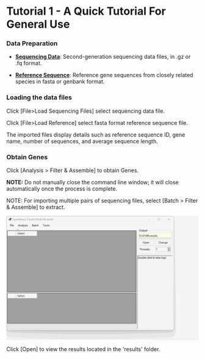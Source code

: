 # Tutorial 1 - A Quick Tutorial For General Use


### Data Preparation


- **[Sequencing Data](DATA/seq/)**: Second-generation sequencing data files, in .gz or .fq format.


- **[Reference Sequence](DATA/A_lyrata/)**: Reference gene sequences from closely related species in fasta or genbank format.
 



### Loading the data files


Click [File>Load Sequencing Files]  select sequencing data file.

Click [File>Load Reference] select  fasta format reference sequence file. 


The imported files display details such as reference sequence ID, gene name, number of sequences, and average sequence length.


### Obtain Genes


Click [Analysis > Filter & Assemble] to obtain Genes.

**NOTE:** Do not manually close the command line window; it will close automatically once the process is complete.


NOTE: For importing multiple pairs of sequencing files, select [Batch > Filter & Assemble] to extract.

![](gif/gene_DEMO1.gif)

Click [Open] to view the  results located in the 'results' folder.

